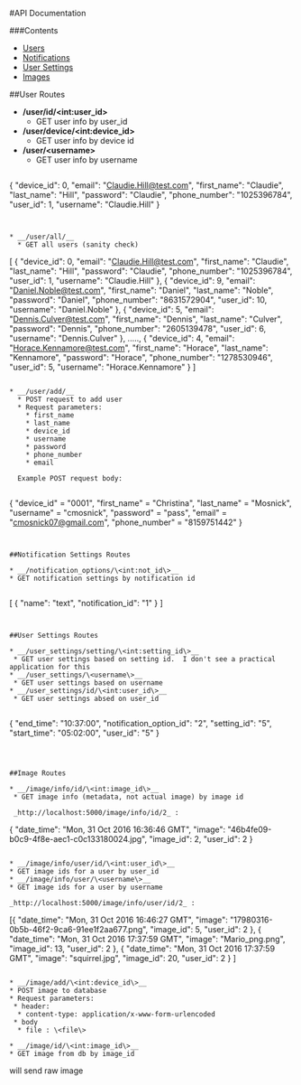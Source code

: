 #API Documentation

###Contents
* [Users](#user-routes)
* [Notifications](#notification-settings-routes)
* [User Settings](#user-settings-routes)
* [Images](#image-routes)





##User Routes

* __/user/id/\<int:user_id\>__
  * GET user info by user_id
* __/user/device/\<int:device_id\>__
  * GET user info by device id
* __/user/\<username\>__
  * GET user info by username
  ```
{
  "device_id": 0, 
  "email": "Claudie.Hill@test.com", 
  "first_name": "Claudie", 
  "last_name": "Hill", 
  "password": "Claudie", 
  "phone_number": "1025396784", 
  "user_id": 1, 
  "username": "Claudie.Hill"
}
```


* __/user/all/__
  * GET all users (sanity check)
  ```
[
  {
    "device_id": 0, 
    "email": "Claudie.Hill@test.com", 
    "first_name": "Claudie", 
    "last_name": "Hill", 
    "password": "Claudie", 
    "phone_number": "1025396784", 
    "user_id": 1, 
    "username": "Claudie.Hill"
  }, 
  {
    "device_id": 9, 
    "email": "Daniel.Noble@test.com", 
    "first_name": "Daniel", 
    "last_name": "Noble", 
    "password": "Daniel", 
    "phone_number": "8631572904", 
    "user_id": 10, 
    "username": "Daniel.Noble"
  }, 
  {
    "device_id": 5, 
    "email": "Dennis.Culver@test.com", 
    "first_name": "Dennis", 
    "last_name": "Culver", 
    "password": "Dennis", 
    "phone_number": "2605139478", 
    "user_id": 6, 
    "username": "Dennis.Culver"
  }, 
  .....,
  {
    "device_id": 4, 
    "email": "Horace.Kennamore@test.com", 
    "first_name": "Horace", 
    "last_name": "Kennamore", 
    "password": "Horace", 
    "phone_number": "1278530946", 
    "user_id": 5, 
    "username": "Horace.Kennamore"
  }
]
```

* __/user/add/__
  * POST request to add user
  * Request parameters:
    * first_name
    * last_name
    * device_id
    * username
    * password
    * phone_number
    * email
    
  Example POST request body:
  
  ```
{
  "device_id" = "0001",
  "first_name" = "Christina",
  "last_name" = "Mosnick",
  "username" = "cmosnick",
  "password" = "pass",
  "email" = "cmosnick07@gmail.com",
  "phone_number" = "8159751442"
}
 ```


##Notification Settings Routes

* __/notification_options/\<int:not_id\>__
 * GET notification settings by notification id


```
[
  {
    "name": "text", 
    "notification_id": "1"
  }
]
```


##User Settings Routes

* __/user_settings/setting/\<int:setting_id\>__
 * GET user settings based on setting id.  I don't see a practical application for this
* __/user_settings/\<username\>__
 * GET user settings based on username
* __/user_settings/id/\<int:user_id\>__
 * GET user settings absed on user_id
 
```
{
  "end_time": "10:37:00", 
  "notification_option_id": "2", 
  "setting_id": "5", 
  "start_time": "05:02:00", 
  "user_id": "5"
}
```



##Image Routes

* __/image/info/id/\<int:image_id\>__
 * GET image info (metadata, not actual image) by image id
 
 _http://localhost:5000/image/info/id/2_ :
 ```
 {
  "date_time": "Mon, 31 Oct 2016 16:36:46 GMT", 
  "image": "46b4fe09-b0c9-4f8e-aec1-c0c133180024.jpg", 
  "image_id": 2, 
  "user_id": 2
 }
 ```

* __/image/info/user/id/\<int:user_id\>__
 * GET image ids for a user by user_id
* __/image/info/user/\<username\>__
 * GET image ids for a user by username

 _http://localhost:5000/image/info/user/id/2_ :
 ```
 [{
    "date_time": "Mon, 31 Oct 2016 16:46:27 GMT", 
    "image": "17980316-0b5b-46f2-9ca6-91ee1f2aa677.png", 
    "image_id": 5, 
    "user_id": 2
  }, 
  {
    "date_time": "Mon, 31 Oct 2016 17:37:59 GMT", 
    "image": "Mario_png.png", 
    "image_id": 13, 
    "user_id": 2
  }, 
  {
    "date_time": "Mon, 31 Oct 2016 17:37:59 GMT", 
    "image": "squirrel.jpg", 
    "image_id": 20, 
    "user_id": 2
  }
]
 ```

* __/image/add/\<int:device_id\>__
 * POST image to database
 * Request parameters:
  * header:
   * content-type: application/x-www-form-urlencoded
  * body
   * file : \<file\>
   
* __/image/id/\<int:image_id\>__
 * GET image from db by image_id

```
will send raw image
```


 
